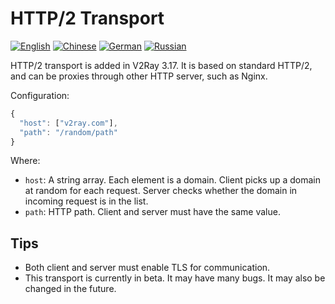 # HTTP/2 Transport

[![English][1]][2] [![Chinese][3]][4] [![German][5]][6] [![Russian][7]][8]

[1]: ../../resources/english.svg
[2]: https://www.v2ray.com/en/configuration/transport/h2.html
[3]: ../../resources/chinese.svg
[4]: https://www.v2ray.com/chapter_02/transport/h2.html
[5]: ../../resources/german.svg
[6]: https://www.v2ray.com/de/configuration/transport/h2.html
[7]: ../../resources/russian.svg
[8]: https://www.v2ray.com/ru/configuration/transport/h2.html

HTTP/2 transport is added in V2Ray 3.17. It is based on standard HTTP/2, and can be proxies through other HTTP server, such as Nginx.

Configuration:

```javascript
{
  "host": ["v2ray.com"],
  "path": "/random/path"
}
```

Where:

* `host`: A string array. Each element is a domain. Client picks up a domain at random for each request. Server checks whether the domain in incoming request is in the list.
* `path`: HTTP path. Client and server must have the same value.

## Tips

* Both client and server must enable TLS for communication.
* This transport is currently in beta. It may have many bugs. It may also be changed in the future.
